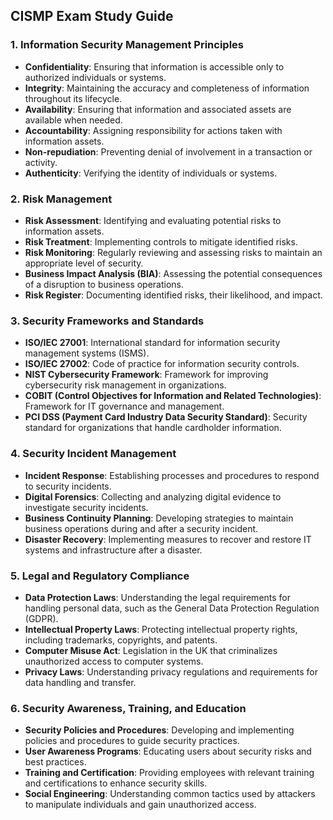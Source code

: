 ## CISMP Exam Study Guide

### 1. Information Security Management Principles

- **Confidentiality**: Ensuring that information is accessible only to authorized individuals or systems.
- **Integrity**: Maintaining the accuracy and completeness of information throughout its lifecycle.
- **Availability**: Ensuring that information and associated assets are available when needed.
- **Accountability**: Assigning responsibility for actions taken with information assets.
- **Non-repudiation**: Preventing denial of involvement in a transaction or activity.
- **Authenticity**: Verifying the identity of individuals or systems.

### 2. Risk Management

- **Risk Assessment**: Identifying and evaluating potential risks to information assets.
- **Risk Treatment**: Implementing controls to mitigate identified risks.
- **Risk Monitoring**: Regularly reviewing and assessing risks to maintain an appropriate level of security.
- **Business Impact Analysis (BIA)**: Assessing the potential consequences of a disruption to business operations.
- **Risk Register**: Documenting identified risks, their likelihood, and impact.

### 3. Security Frameworks and Standards

- **ISO/IEC 27001**: International standard for information security management systems (ISMS).
- **ISO/IEC 27002**: Code of practice for information security controls.
- **NIST Cybersecurity Framework**: Framework for improving cybersecurity risk management in organizations.
- **COBIT (Control Objectives for Information and Related Technologies)**: Framework for IT governance and management.
- **PCI DSS (Payment Card Industry Data Security Standard)**: Security standard for organizations that handle cardholder information.

### 4. Security Incident Management

- **Incident Response**: Establishing processes and procedures to respond to security incidents.
- **Digital Forensics**: Collecting and analyzing digital evidence to investigate security incidents.
- **Business Continuity Planning**: Developing strategies to maintain business operations during and after a security incident.
- **Disaster Recovery**: Implementing measures to recover and restore IT systems and infrastructure after a disaster.

### 5. Legal and Regulatory Compliance

- **Data Protection Laws**: Understanding the legal requirements for handling personal data, such as the General Data Protection Regulation (GDPR).
- **Intellectual Property Laws**: Protecting intellectual property rights, including trademarks, copyrights, and patents.
- **Computer Misuse Act**: Legislation in the UK that criminalizes unauthorized access to computer systems.
- **Privacy Laws**: Understanding privacy regulations and requirements for data handling and transfer.

### 6. Security Awareness, Training, and Education

- **Security Policies and Procedures**: Developing and implementing policies and procedures to guide security practices.
- **User Awareness Programs**: Educating users about security risks and best practices.
- **Training and Certification**: Providing employees with relevant training and certifications to enhance security skills.
- **Social Engineering**: Understanding common tactics used by attackers to manipulate individuals and gain unauthorized access.
